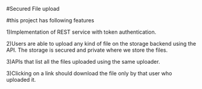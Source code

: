 #Secured File upload

#this project has following features

1)Implementation of REST service with token authentication. 

2)Users are able to upload any kind of file on the storage backend using the API. 
The storage is secured and private where we store the files.

3)APIs that list all the files uploaded using the same uploader. 

3)Clicking on a link should download the file only by that user who uploaded it.

